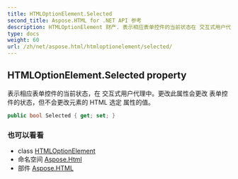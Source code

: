 ```yaml
---
title: HTMLOptionElement.Selected
second_title: Aspose.HTML for .NET API 参考
description: HTMLOptionElement 财产. 表示相应表单控件的当前状态在 交互式用户代理中更改此属性会更改 表单控件的状态但不会更改元素的 HTML 选定 属性的值
type: docs
weight: 60
url: /zh/net/aspose.html/htmloptionelement/selected/
---
```

## HTMLOptionElement.Selected property

表示相应表单控件的当前状态，在 交互式用户代理中。更改此属性会更改 表单控件的状态，但不会更改元素的 HTML 选定 属性的值。

```csharp
public bool Selected { get; set; }
```

### 也可以看看

* class [HTMLOptionElement](../)
* 命名空间 [Aspose.Html](../../htmloptionelement/)
* 部件 [Aspose.HTML](../../../)


